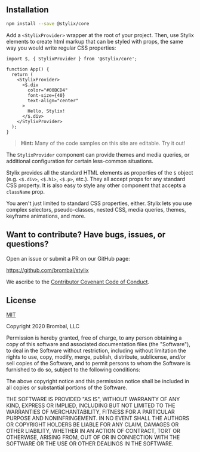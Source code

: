 ## Installation

```sh
npm install --save @stylix/core
```

Add a `<StylixProvider>` wrapper at the root of your project. Then, use Stylix elements to create html markup that can be styled with props, the same way you would write regular CSS properties:

```tsx-render-app
import $, { StylixProvider } from '@stylix/core';

function App() {
  return (
    <StylixProvider>
      <$.div
        color="#00BCD4"
        font-size={40}
        text-align="center"
      >
        Hello, Stylix!
      </$.div>
    </StylixProvider>
  );
}
```

> **Hint:** Many of the code samples on this site are editable. Try it out!

The `StylixProvider` component can provide themes and media queries, or additional configuration for certain less-common situations.

Stylix provides all the standard HTML elements as properties of the `$` object (e.g. `<$.div>`, `<$.h1>`, `<$.p>`, etc.). They all accept props for any standard CSS property. It is also easy to style any other component that accepts a `className` prop.

You aren't just limited to standard CSS properties, either. Stylix lets you use complex selectors, pseudo-classes, nested CSS, media queries, themes, keyframe animations, and more.

## Want to contribute? Have bugs, issues, or questions?

Open an issue or submit a PR on our GitHub page:

https://github.com/brombal/stylix

We ascribe to the [Contributor Covenant Code of Conduct](https://www.contributor-covenant.org/version/2/0/code_of_conduct).

## License

[MIT](https://opensource.org/licenses/MIT)

Copyright 2020 Brombal, LLC

Permission is hereby granted, free of charge, to any person obtaining a copy of this software and associated documentation files (the "Software"), to deal in the Software without restriction, including without limitation the rights to use, copy, modify, merge, publish, distribute, sublicense, and/or sell copies of the Software, and to permit persons to whom the Software is furnished to do so, subject to the following conditions:

The above copyright notice and this permission notice shall be included in all copies or substantial portions of the Software.

THE SOFTWARE IS PROVIDED "AS IS", WITHOUT WARRANTY OF ANY KIND, EXPRESS OR IMPLIED, INCLUDING BUT NOT LIMITED TO THE WARRANTIES OF MERCHANTABILITY, FITNESS FOR A PARTICULAR PURPOSE AND NONINFRINGEMENT. IN NO EVENT SHALL THE AUTHORS OR COPYRIGHT HOLDERS BE LIABLE FOR ANY CLAIM, DAMAGES OR OTHER LIABILITY, WHETHER IN AN ACTION OF CONTRACT, TORT OR OTHERWISE, ARISING FROM, OUT OF OR IN CONNECTION WITH THE SOFTWARE OR THE USE OR OTHER DEALINGS IN THE SOFTWARE.

